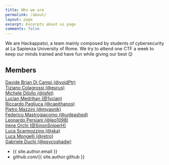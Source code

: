 ```yaml
---
title: Who we are
permalink: /about/
layout: page
excerpt: Excerpts about us page
comments: false
---
```


We are Hackappatoi, a team mainly composed by students of cybersecurity at La Sapienza University of Rome. We try to attend one CTF a week to keep our minds trained and have fun while giving our best 😉  

## Members

 [Davide Brian Di Campi (@voidPtr)](/voidptr/)  
 [Tiziano Colagrossi (@eurus)](/eurus/)   
 [Michele Dilollo (@isfet)](/isfet/)  
 [Lucian Medrihan (@1vcian)](/1vcian/)  
 [Riccardo Pagliuca (@capithanos)](/capithanos/)   
 [Pietro Mazzini (@myasnik)](/myasnik/)    
 [Federico Mastrogiacomo (@unleashed)](/unleashed/)   
 [Leonardo Persiani (@leo1098)](/leo1098/)   
 [Irene Orchi (@SinonSniperH)](/SinonSniperH/)   
 [Luca Scarmozzino (@ska)](/ska/)  
 [Luca Mongelli (@retro)](/retro/)  
 [Gabriele Duchi (@psycoshadw)](/psycoshadw/)
 
 
 

- {{ site.author.email }}
- github.com/{{ site.author.github }}
